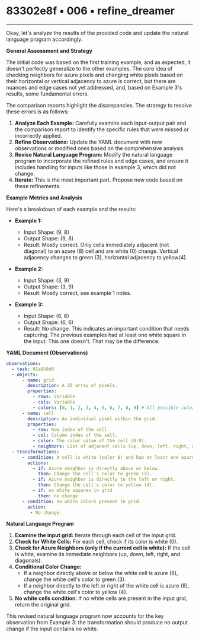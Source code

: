 # 83302e8f • 006 • refine_dreamer

---
Okay, let's analyze the results of the provided code and update the natural language program accordingly.

**General Assessment and Strategy**

The initial code was based on the first training example, and as expected, it doesn't perfectly generalize to the other examples. The core idea of checking neighbors for azure pixels and changing white pixels based on their horizontal or vertical adjacency to azure is correct, but there are nuances and edge cases not yet addressed, and, based on Example 3's results, some fundamental errors.

The comparison reports highlight the discrepancies. The strategy to resolve these errors is as follows:

1.  **Analyze Each Example:** Carefully examine each input-output pair and the comparison report to identify the specific rules that were missed or incorrectly applied.
2.  **Refine Observations:** Update the YAML document with new observations or modified ones based on the comprehensive analysis.
3.  **Revise Natural Language Program:** Modify the natural language program to incorporate the refined rules and edge cases, and ensure it includes handling for inputs like those in example 3, which did not change.
4.  **Iterate:** This is the most important part. Propose new code based on these refinements.

**Example Metrics and Analysis**

Here's a breakdown of each example and the results:

*   **Example 1:**
    *   Input Shape: (9, 8)
    *   Output Shape: (9, 8)
    *   Result: Mostly correct. Only cells immediately adjacent (not diagonal) to an azure (8) cell and are white (0) change. Vertical adjacency changes to green (3), horizontal adjacency to yellow(4).

*   **Example 2:**
    *   Input Shape: (3, 9)
    *   Output Shape: (3, 9)
    *   Result: Mostly correct, see example 1 notes.

*   **Example 3:**
    *   Input Shape: (6, 6)
    *   Output Shape: (6, 6)
    *  Result: No change. This indicates an important condition that needs capturing. The previous examples had at least one white square in the input. This one doesn't. That may be the difference.

**YAML Document (Observations)**

```yaml
observations:
  - task: 01a958d0
  - objects:
      - name: grid
        description: A 2D array of pixels.
        properties:
          - rows: Variable
          - cols: Variable
          - colors: [0, 1, 2, 3, 4, 5, 6, 7, 8, 9] # All possible colors
      - name: cell
        description: An individual pixel within the grid.
        properties:
          - row: Row index of the cell.
          - col: Column index of the cell.
          - color: The color value of the cell (0-9).
          - neighbors: List of adjacent cells (up, down, left, right, diagonals).
  - transformations:
      - condition: A cell is white (color 0) and has at least one azure (color 8) neighbor.
        actions:
          - if: Azure neighbor is directly above or below.
            then: Change the cell's color to green (3).
          - if: Azure neighbor is directly to the left or right.
            then: Change the cell's color to yellow (4).
          - if: no white squares in grid
            then: no change
      - condition: no white colors present in grid.
        action:
         - No change.

```

**Natural Language Program**

1.  **Examine the input grid:** Iterate through each cell of the input grid.
2.  **Check for White Cells:** For each cell, check if its color is white (0).
3. **Check for Azure Neighbors (only if the current cell is white):** If the cell is white, examine its immediate neighbors (up, down, left, right, and diagonals).
4.  **Conditional Color Change:**
    *   If a neighbor directly above or below the white cell is azure (8), change the white cell's color to green (3).
    *   If a neighbor directly to the left or right of the white cell is azure (8), change the white cell's color to yellow (4).
5. **No white cells condition**: If no white cells are present in the input grid, return the original grid.

This revised natural language program now accounts for the key observation from Example 3: the transformation should produce no output change if the input contains no white.

